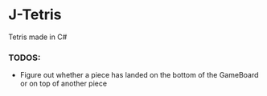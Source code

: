# J-Tetris
Tetris made in C#

### TODOS:
* Figure out whether a piece has landed on the bottom of the GameBoard or on top of another piece
